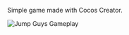 Simple game made with Cocos Creator.

![Jump Guys Gameplay](https://github.com/tifabio/jump-guys/blob/master/build/web-mobile/JumpGuys.gif?raw=true)